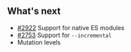 ## What's next

* [#2922](https://github.com/stryker-mutator/stryker-js/issues/2922) Support for native ES modules
* [#2753](https://github.com/stryker-mutator/stryker-js/issues/2753) Support for `--incremental` 
* Mutation levels